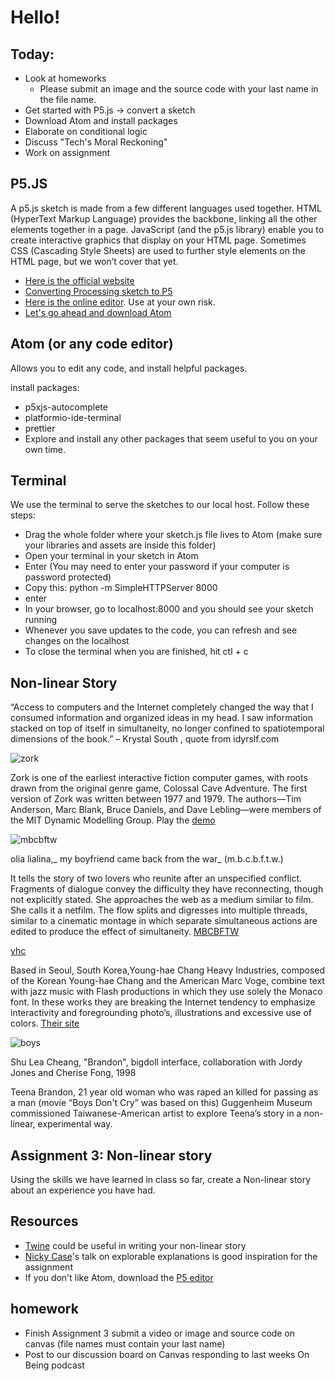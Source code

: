 # Hello!
## Today:
- Look at homeworks
  - Please submit an image and the source code with your last name in the file name.
- Get started with P5.js -> convert a sketch
- Download Atom and install packages
- Elaborate on conditional logic
- Discuss "Tech's Moral Reckoning"
- Work on assignment

## P5.JS

A p5.js sketch is made from a few different languages used together. HTML (HyperText Markup Language) provides the backbone, linking all the other elements together in a page. JavaScript (and the p5.js library) enable you to create interactive graphics that display on your HTML page. Sometimes CSS (Cascading Style Sheets) are used to further style elements on the HTML page, but we won’t cover that yet.
- [Here is the official website](https://p5js.org/)
- [Converting Processing sketch to P5](https://github.com/processing/p5.js/wiki/Processing-transition)
- [Here is the online editor](http://alpha.editor.p5js.org/). Use at your own risk.
- [Let's go ahead and download Atom](https://atom.io/)

## Atom (or any code editor)

Allows you to edit any code, and install helpful packages.

install packages:
- p5xjs-autocomplete
- platformio-ide-terminal
- prettier
- Explore and install any other packages that seem useful to you on your own time.

## Terminal

We use the terminal to serve the sketches to our local host. Follow these steps:

- Drag the whole folder where your sketch.js file lives to Atom (make sure your libraries and assets are inside this folder)
- Open your terminal in your sketch in Atom
- Enter (You may need to enter your password if your computer is password protected)
- Copy this: python -m SimpleHTTPServer 8000
- enter
- In your browser, go to localhost:8000 and you should see your sketch running
- Whenever you save updates to the code, you can refresh and see changes on the localhost
- To close the terminal when you are finished, hit ctl + c

## Non-linear Story

“Access to computers and the Internet completely changed the way that I consumed information and organized ideas in my head. I saw information stacked on top of itself in simultaneity, no longer confined to spatiotemporal dimensions of the book.”  – Krystal South , quote from idyrslf.com

![zork](http://amandaagricola.com/2017/IA2/wp-content/uploads/2017/04/Screen-Shot-2017-04-05-at-4.24.44-PM.png)

Zork is one of the earliest interactive fiction computer games, with roots drawn from the original genre game, Colossal Cave Adventure. The first version of Zork was written between 1977 and 1979. The authors—Tim Anderson, Marc Blank, Bruce Daniels, and Dave Lebling—were members of the MIT Dynamic Modelling Group.
Play the [demo](http://www.web-adventures.org/cgi-bin/webfrotz?s=ZorkDungeon&n=1709)

![mbcbftw](http://amandaagricola.com/2017/IA2/wp-content/uploads/2017/04/Screen-Shot-2017-04-05-at-7.16.30-PM.png)

olia lialina,_ my boyfriend came back from the war_ (m.b.c.b.f.t.w.)

It tells the story of two lovers who reunite after an unspecified conflict. Fragments of dialogue convey the difficulty they have reconnecting, though not explicitly stated. She approaches the web as a medium similar to film. She calls it a netfilm. The flow splits and digresses into multiple threads, similar to a cinematic montage in which separate simultaneous actions are edited to produce the effect of simultaneity.
[MBCBFTW](http://www.teleportacia.org/war/wara.htm)

[yhc](http://amandaagricola.com/2017/IA2/wp-content/uploads/2017/04/young-hae_chang_heavy_industries__warning_reading_this_may_or_may_not_change_your_life.jpeg)

Based in Seoul, South Korea,Young-hae Chang Heavy Industries, composed of the Korean Young-hae Chang and the American Marc Voge, combine text with jazz music with Flash productions in which they use solely the Monaco font. In these works they are breaking the Internet tendency to emphasize interactivity and foregrounding photo’s, illustrations and excessive use of colors.
[Their site](http://www.yhchang.com/)

![boys](http://amandaagricola.com/2017/IA2/wp-content/uploads/2017/04/Big-doll.jpg)

Shu Lea Cheang, "Brandon", bigdoll interface,
 collaboration with Jordy Jones and Cherise Fong, 1998

 Teena Brandon, 21 year old woman who was raped an killed for passing as a man  (movie “Boys Don't Cry” was based on this)
Guggenheim Museum commissioned Taiwanese-American artist to explore Teena’s story in a non-linear, experimental way.

 ## Assignment 3: Non-linear story
 Using the skills we have learned in class so far, create a Non-linear story about an experience you have had.

 ## Resources
 - [Twine](https://twinery.org/) could be useful in writing your non-linear story
 - [Nicky Case](https://www.youtube.com/watch?v=Zl9m0AQInBk)'s talk on explorable explanations is good inspiration for the assignment
 - If you don't like Atom, download the [P5 editor](https://github.com/processing/p5.js-editor/releases)

## homework

- Finish Assignment 3 submit a video or image and source code on canvas (file names must contain your last name)
- Post to our discussion board on Canvas responding to last weeks On Being podcast
